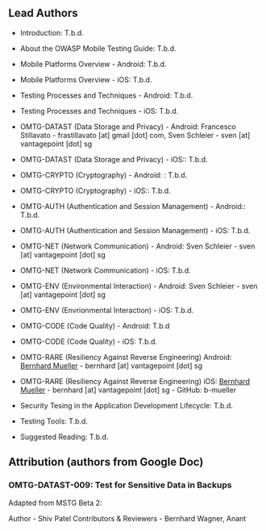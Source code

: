 ## Lead Authors

- Introduction: T.b.d.

- About the OWASP Mobile Testing Guide: T.b.d.

- Mobile Platforms Overview - Android: T.b.d.
- Mobile Platforms Overview - iOS: T.b.d.

- Testing Processes and Techniques - Android: T.b.d.
- Testing Processes and Techniques - iOS: T.b.d.

- OMTG-DATAST (Data Storage and Privacy) - Android: Francesco Stillavato - frastillavato [at] gmail [dot] com, Sven Schleier - sven [at] vantagepoint [dot] sg
- OMTG-DATAST (Data Storage and Privacy) - iOS:: T.b.d.

- OMTG-CRYPTO (Cryptography) - Android: : T.b.d.
- OMTG-CRYPTO (Cryptography) - iOS:: T.b.d. 

- OMTG-AUTH (Authentication and Session Management) - Android:: T.b.d.
- OMTG-AUTH (Authentication and Session Management) - iOS: T.b.d.

- OMTG-NET (Network Communication) - Android: Sven Schleier - sven [at] vantagepoint [dot] sg 
- OMTG-NET (Network Communication) - iOS: T.b.d.

- OMTG-ENV (Environmental Interaction) - Android: Sven Schleier - sven [at] vantagepoint [dot] sg 
- OMTG-ENV (Envrionmental Interaction) - iOS: T.b.d.

- OMTG-CODE (Code Quality) - Android: T.b.d
- OMTG-CODE (Code Quality) - iOS: T.b.d.

- OMTG-RARE (Resiliency Against Reverse Engineering) Android: [Bernhard Mueller](https://github.com/b-mueller) - bernhard [at] vantagepoint [dot] sg
- OMTG-RARE (Resiliency Against Reverse Engineering)  iOS: [Bernhard Mueller](https://github.com/b-mueller) - bernhard [at] vantagepoint [dot] sg - GitHub: b-mueller

- Security Tesing in the Application Development Lifecycle: T.b.d.

- Testing Tools: T.b.d.

- Suggested Reading: T.b.d.

## Attribution (authors from Google Doc)

### OMTG-DATAST-009: Test for Sensitive Data in Backups

Adapted from MSTG Beta 2:

Author - Shiv Patel
Contributors & Reviewers - Bernhard Wagner, Anant
